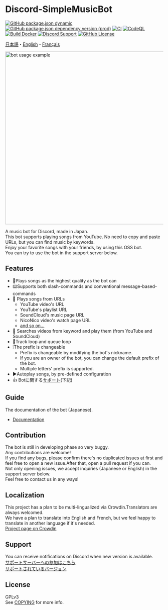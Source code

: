 # Discord-SimpleMusicBot
[![GitHub package.json dynamic](https://img.shields.io/github/package-json/version/mtripg6666tdr/Discord-SimpleMusicBot/master)](https://github.com/mtripg6666tdr/Discord-SimpleMusicBot/blob/master/package.json) [![GitHub package.json dependency version (prod)](https://img.shields.io/badge/dynamic/json?color=blue&label=oceanic.js&query=%24.dependencies%5B%22oceanic.js%22%5D&url=https%3A%2F%2Fraw.githubusercontent.com%2Fmtripg6666tdr%2FDiscord-SimpleMusicBot%2Fmaster%2Fpackage.json)](https://github.com/OceanicJS/Oceanic) [![CI](https://github.com/mtripg6666tdr/Discord-SimpleMusicBot/actions/workflows/test.yml/badge.svg)](https://github.com/mtripg6666tdr/Discord-SimpleMusicBot/actions/workflows/test.yml) [![CodeQL](https://github.com/mtripg6666tdr/Discord-SimpleMusicBot/actions/workflows/codeql-analysis.yml/badge.svg)](https://github.com/mtripg6666tdr/Discord-SimpleMusicBot/actions/workflows/codeql-analysis.yml) [![Build Docker](https://github.com/mtripg6666tdr/Discord-SimpleMusicBot/actions/workflows/build-docker.yml/badge.svg)](https://github.com/mtripg6666tdr/Discord-SimpleMusicBot/actions/workflows/build-docker.yml) [![Discord Support](https://img.shields.io/discord/847435307582095360?label=discord&logo=discord&logoColor=white)](https://myon.page.link/8QZw) [![GitHub License](https://img.shields.io/github/license/mtripg6666tdr/Discord-SimpleMusicBot)](LICENSE)

[日本語](/README.md)・[English](/locales/README.en-US.md)・[Français](/locales/README.fr-FR.md)

<img alt="bot usage example" src="https://user-images.githubusercontent.com/56076195/218059644-2ebdf405-b9f8-4561-a3cc-2bcecf09f145.png" width="550" />

A music bot for Discord, made in Japan.  
This bot supports playing songs from YouTube. No need to copy and paste URLs, but you can find music by keywords.  
Enjoy your favorite songs with your friends, by using this OSS bot.  
You can try to use the bot in the support server below.

## Features
- 🎵Plays songs as the highest quality as the bot can
- ⌨️Supports both slash-commands and conventional message-based-commands
- 🔗 Plays songs from URLs
  - YouTube video's URL
  - YouTube's playlist URL
  - SoundCloud's music page URL
  - NicoNico video's watch page URL
  - [and so on...](https://web.usamyon.moe/Discord-SimpleMusicBot/docs/guide/feature/overview)
- 🔎 Searches videos from keyword and play them (from YouTube and SoundCloud)
- 🔁Track loop and queue loop
- ❕The prefix is changeable
  - Prefix is changeable by modifying the bot's nickname.
  - If you are an owner of the bot, you can change the default prefix of the bot.
  - Multiple letters' prefix is supported.
- ▶️Autoplay songs, by pre-defined configuration
- 👍 Botに関する[サポート](#サポート)(下記)

## Guide
The documentation of the bot (Japanese).
- [Documentation](https://web.usamyon.moe/Discord-SimpleMusicBot/)

## Contribution
The bot is still in developing phase so very buggy.  
Any contributions are welcome!  
If you find any bugs, please confirm there's no duplicated issues at first and feel free to open a new issue.After that, open a pull request if you can.  
Not only opening issues, we accept inquiries (Japanese or English) in the support server below.  
Feel free to contact us in any ways!

## Localization
This project has a plan to be multi-lingualized via Crowdin.Translators are always welcomed.  
We have a plan to translate into English and French, but we feel happy to translate in another language if it's needed.  
[Project page on Crowdin](https://crowdin.com/project/discord-simplemusicbot)

## Support
You can receive notifications on Discord when new version is available.   
[サポートサーバーへの参加はこちら](https://sr.usamyon.moe/8QZw)  
[サポートされているバージョン](https://web.usamyon.moe/Discord-SimpleMusicBot/docs/next/setup/support)

## License
GPLv3  
See [COPYING](COPYING) for more info.
